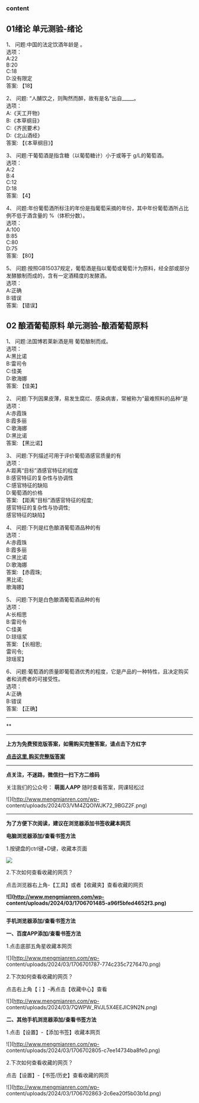 ### content

## 01绪论 单元测验-绪论

1、 问题:中国的法定饮酒年龄是   。  
选项：  
A:22  
B:20  
C:18  
D:没有限定  
答案: 【18】  

2、 问题: “人酺饮之，则陶然而醉，故有是名”出自_____。  
选项：  
A:《天工开物》  
B:《本草纲目》  
C:《齐民要术》  
D:《北山酒经》  
答案: 【《本草纲目》】

3、 问题:干葡萄酒是指含糖（以葡萄糖计）小于或等于       g/L的葡萄酒。  
选项：  
A:2  
B:4  
C:12  
D:18  
答案: 【4】

4、 问题:年份葡萄酒所标注的年份是指葡萄采摘的年份，其中年份葡萄酒所占比例不低于酒含量的       %（体积分数）。  
选项：  
A:100  
B:85  
C:80  
D:75  
答案: 【80】

5、 问题:按照GB15037规定，葡萄酒是指以葡萄或葡萄汁为原料，经全部或部分发酵酿制而成的，含有一定酒精度的发酵酒。  
选项：  
A:正确  
B:错误  
答案: 【错误】

## 02 酿酒葡萄原料 单元测验-酿酒葡萄原料

1、 问题:法国博若莱新酒是用      葡萄酿制而成。  
选项：  
A:黑比诺  
B:雷司令  
C:佳美  
D:歌海娜  
答案: 【佳美】

2、 问题:下列因果皮薄，易发生腐烂、感染病害，常被称为“最难照料的品种”是  
选项：  
A:赤霞珠  
B:霞多丽  
C:歌海娜  
D:黑比诺  
答案: 【黑比诺】

3、 问题:下列描述可用于评价葡萄酒感官质量的有  
选项：  
A:距离“目标”酒感官特征的程度  
B:感官特征的复杂性与协调性  
C:感官特征的缺陷  
D:葡萄酒的价格  
答案: 【距离“目标”酒感官特征的程度;  
感官特征的复杂性与协调性;  
感官特征的缺陷】

4、 问题:下列是红色酿酒葡萄酒品种的有  
选项：  
A:赤霞珠  
B:霞多丽  
C:黑比诺  
D:歌海娜  
答案: 【赤霞珠;  
黑比诺;  
歌海娜】

5、 问题:下列是白色酿酒葡萄酒品种的有  
选项：  
A:长相思  
B:雷司令  
C:佳美  
D:琼瑶浆  
答案: 【长相思;  
雷司令;  
琼瑶浆】

6、 问题:葡萄酒的质量即葡萄酒优秀的程度，它是产品的一种特性，且决定购买者和消费者的可接受性。  
选项：  
A:正确  
B:错误  
答案: 【正确】

* * *

**

* * *

**上方为免费预览版答案，如需购买完整答案，请点击下方红字**

[**点击这里,购买完整版答案**](http://mooc.mengmianren.com/mooc2/108629.html)

* * *

**点关注，不迷路，微信扫一扫下方二维码**

关注我们的公众号： **萌面人APP** 随时查看答案，网课轻松过

![](http://www.mengmianren.com/wp-
content/uploads/2024/03/VM4ZQOIWJK72_9BGZ2F.png)

* * *

**为了方便下次阅读，建议在浏览器添加书签收藏本网页**

**电脑浏览器添加/查看书签方法**

1.按键盘的ctrl键+D键，收藏本页面

![](http://www.mengmianren.com/wp-content/uploads/2024/03/AF9T_JKKHAJN.png)

2.下次如何查看收藏的网页？

点击浏览器右上角-【工具】或者【收藏夹】查看收藏的网页

**![](http://www.mengmianren.com/wp-
content/uploads/2024/03/1706701485-a96f5bfed4652f3.png)**

* * *

**手机浏览器添加/查看书签方法**

**一、百度APP添加/查看书签方法**

1.点击底部五角星收藏本网页

![](http://www.mengmianren.com/wp-
content/uploads/2024/03/1706701787-774c235c7276470.png)

2.下次如何查看收藏的网页？

点击右上角【┇】-再点击【收藏中心】查看

![](http://www.mengmianren.com/wp-
content/uploads/2024/03/7QWPW_RVJL5X4EEJIC9N2N.png)

**二、其他手机浏览器添加/查看书签方法**

1.点击【设置】-【添加书签】收藏本网页

![](http://www.mengmianren.com/wp-
content/uploads/2024/03/1706702805-c7ee14734ba8fe0.png)

2.下次如何查看收藏的网页？

点击【设置】-【书签/历史】查看收藏的网页

![](http://www.mengmianren.com/wp-
content/uploads/2024/03/1706702863-2c6ea20f5b03b1d.png)

